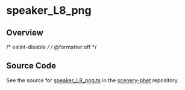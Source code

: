 # speaker_L8_png

## Overview

/* eslint-disable */
/* @formatter:off */



## Source Code

See the source for [speaker_L8_png.ts](https://github.com/phetsims/scenery-phet/blob/main/images/speaker/speaker_L8_png.ts) in the [scenery-phet](https://github.com/phetsims/scenery-phet) repository.
